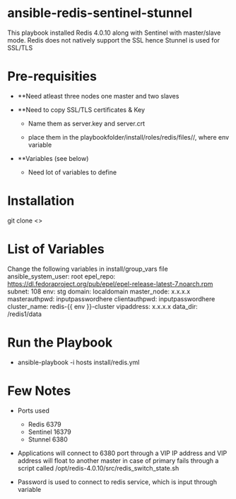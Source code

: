 # ansible-redis-sentinel-stunnel
This playbook installed Redis 4.0.10 along with Sentinel with master/slave mode. Redis does not natively support the SSL hence Stunnel is used for SSL/TLS 

# Pre-requisities
  - **Need atleast three nodes one master and two slaves
  
  - **Need to copy SSL/TLS certificates & Key
  
    - Name them as server.key and server.crt
    
    - place them in the playbookfolder/install/roles/redis/files/<env>/, where env variable
  
  - **Variables (see below)
  
    - Need lot of variables to define 

# Installation
  git clone <>

# **List of Variables**
Change the following variables in install/group_vars file
  ansible_system_user: root
  epel_repo: https://dl.fedoraproject.org/pub/epel/epel-release-latest-7.noarch.rpm
  subnet: 108
  env: stg 
  domain: localdomain
  master_node: x.x.x.x
  masterauthpwd: inputpasswordhere 
  clientauthpwd: inputpasswordhere 
  cluster_name: redis-{{ env }}-cluster 
  vipaddress: x.x.x.x
  data_dir: /redis1/data

# Run the Playbook
  - ansible-playbook -i hosts install/redis.yml
  
# Few Notes
- Ports used
  
  - Redis 6379
  - Sentinel 16379
  - Stunnel 6380

- Applications will connect to 6380 port through a VIP IP address and VIP address will float to another master in case of primary fails through a script called /opt/redis-4.0.10/src/redis_switch_state.sh

- Password is used to connect to redis service, which is input through variable
